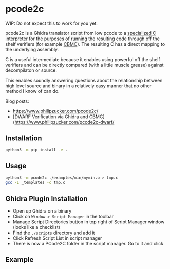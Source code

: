 # pcode2c

WIP: Do not expect this to work for you yet.

pcode2c is a Ghidra translator script from low pcode to a [specialized C interpreter](https://www.gtoal.com/sbt/) for the purposes of running the resulting code through off the shelf verifiers (for example [CBMC](https://github.com/diffblue/cbmc)). The resulting C has a direct mapping to the underlying assembly.

C is a useful intermediate because it enables using powerful off the shelf verifiers and can be directly compared (with a little muscle grease) against decompilaton or source.

This enables soundly answering questions about the relationship between high level source and binary in a relatively easy manner that no other method I know of can do.

Blog posts:
- <https://www.philipzucker.com/pcode2c/>
- [DWARF Verification via Ghidra and CBMC](https://www.philipzucker.com/pcode2c-dwarf/
## Installation

```bash
python3 -m pip install -e .
```

## Usage

```bash
python3 -m pcode2c ./examples/min/mymin.o > tmp.c
gcc -I _templates -c tmp.c 
```

## Ghidra Plugin Installation

- Open up Ghidra on a binary
- Click on `Window > Script Manager` in the toolbar
- Manage Script Directories button in top right of Script Manager window (looks like a checklist)
- Find the `./scripts` directory and add it
- Click Refresh Script List in script manager
- There is now a PCode2C folder in the script manager. Go to it and click

## Example
